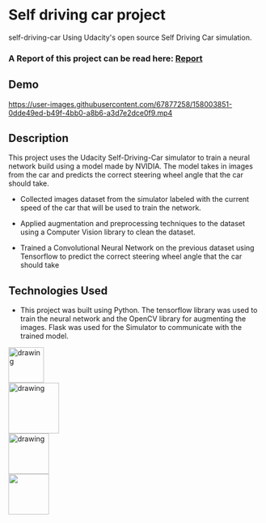 # Self driving car project
 self-driving-car Using Udacity's open source Self Driving Car simulation. 
### A Report of this project can be read here: [Report](https://drive.google.com/file/d/19vaZZIv00hmTZfFFHB_dLwIcJd8Jahnz/view?usp=sharing)


## Demo

https://user-images.githubusercontent.com/67877258/158003851-0dde49ed-b49f-4bb0-a8b6-a3d7e2dce0f9.mp4

## Description

This project uses the Udacity Self-Driving-Car simulator to train a neural network build using a model made by NVIDIA. The model takes in images from the car and predicts the correct steering wheel angle that the car should take. 


* Collected images dataset from the simulator labeled with the current speed of the car that will
be used to train the network.

* Applied augmentation and preprocessing techniques to the dataset using a Computer Vision
library to clean the dataset.

* Trained a Convolutional Neural Network on the previous dataset using Tensorflow to predict the
correct steering wheel angle that the car should take

## Technologies Used
* This project was built using Python. The tensorflow library was used to train the neural network and the OpenCV library for augmenting the images. Flask was used for the Simulator to communicate with the trained model.

<div class="row">
  <div class="column">
    <img align="left" src="https://upload.wikimedia.org/wikipedia/commons/thumb/c/c3/Python-logo-notext.svg/640px-Python-logo-notext.svg.png" alt="drawing" width="70"/>
  </div>
  <div class="column">
    <img align="left" src="https://adventuresinmachinelearning.com/wp-content/uploads/2017/04/google-tensor-flow-logo-black-S-1024x768-1-930x620.jpg" alt="drawing" width="100"/>
  </div>
  <div class="column">
    <img align="left" src="https://editor.analyticsvidhya.com/uploads/800882.png" alt="drawing" width="80"/>
  </div>
  <div class="column">
    <img align="left" src="https://miro.medium.com/max/438/1*0G5zu7CnXdMT9pGbYUTQLQ.png" width="80"/>
  </div>
</div>
